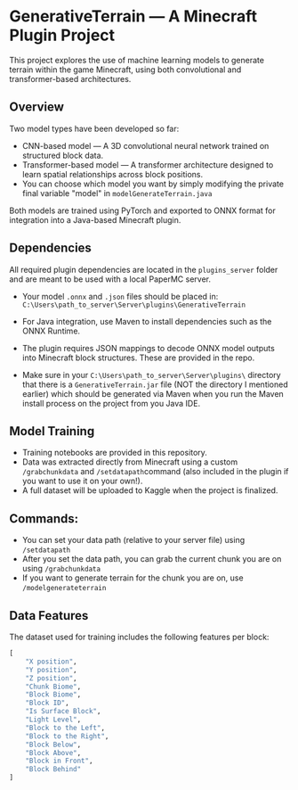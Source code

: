 # GenerativeTerrain — A Minecraft Plugin Project

This project explores the use of machine learning models to generate terrain within the game Minecraft, using both convolutional and transformer-based architectures.

## Overview

Two model types have been developed so far:

- CNN-based model — A 3D convolutional neural network trained on structured block data.
- Transformer-based model — A transformer architecture designed to learn spatial relationships across block positions.
- You can choose which model you want by simply modifying the private final variable "model" in `modelGenerateTerrain.java`

Both models are trained using PyTorch and exported to ONNX format for integration into a Java-based Minecraft plugin.

## Dependencies

All required plugin dependencies are located in the `plugins_server` folder and are meant to be used with a local PaperMC server.

- Your model `.onnx` and `.json` files should be placed in:
  `C:\Users\path_to_server\Server\plugins\GenerativeTerrain`

- For Java integration, use Maven to install dependencies such as the ONNX Runtime.
- The plugin requires JSON mappings to decode ONNX model outputs into Minecraft block structures. These are provided in the repo.
- Make sure in your `C:\Users\path_to_server\Server\plugins\` directory that there is a `GenerativeTerrain.jar` file (NOT the directory I mentioned earlier) which should be generated via Maven when you run the Maven install process on the project from you Java IDE.

## Model Training

- Training notebooks are provided in this repository.
- Data was extracted directly from Minecraft using a custom `/grabchunkdata` and `/setdatapath`command (also included in the plugin if you want to use it on your own!).
- A full dataset will be uploaded to Kaggle when the project is finalized.

## Commands:
- You can set your data path (relative to your server file) using `/setdatapath`
- After you set the data path, you can grab the current chunk you are on using `/grabchunkdata`
- If you want to generate terrain for the chunk you are on, use `/modelgenerateterrain`

## Data Features

The dataset used for training includes the following features per block:

```python
[
    "X position",
    "Y position",
    "Z position",
    "Chunk Biome",
    "Block Biome",
    "Block ID",
    "Is Surface Block",
    "Light Level",
    "Block to the Left",
    "Block to the Right",
    "Block Below",
    "Block Above",
    "Block in Front",
    "Block Behind"
]
```
